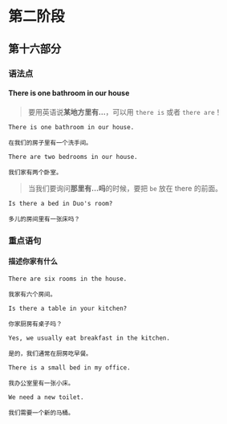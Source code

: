 # 第二阶段

## 第十六部分

### 语法点

#### There is one bathroom in our house

> 要用英语说**某地方里有...**，可以用 `there is` 或者 `there are`！

```text
There is one bathroom in our house.

在我们的房子里有一个洗手间。
```

```text
There are two bedrooms in our house.

我们家有两个卧室。
```

> 当我们要询问**那里有...吗**的时候，要把 `be` 放在 there 的前面。

```text
Is there a bed in Duo's room?

多儿的房间里有一张床吗？
```

### 重点语句

#### 描述你家有什么

```text
There are six rooms in the house.

我家有六个房间。
```

```text
Is there a table in your kitchen?

你家厨房有桌子吗？
```

```text
Yes, we usually eat breakfast in the kitchen.

是的，我们通常在厨房吃早餐。
```

```text
There is a small bed in my office.

我办公室里有一张小床。
```

```text
We need a new toilet.

我们需要一个新的马桶。
```
